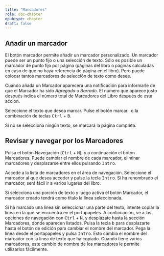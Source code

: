 ```yaml
---
title: "Marcadores"
role: doc-chapter
epubtype: chapter
draft: false
---
```


## Añadir un marcador

El botón <span class="ui_button">marcador</span> permite añadir un marcador personalizado.
Un <span class="ui_button">marcador</span> puede ser un punto fijo o una selección de texto.
Sólo es posible un marcador de punto fijo por página
(páginas del libro o páginas calculadas en caso de que no haya referencia de página en el libro).
Pero puede colocar tantos marcadores de selección de texto como desee.

Cuando añada un <span class="ui_button">Marcador</span> aparecerá una notificación para informarle de que
el <span class="ui_button">Marcador</span> ha sido *Agregado* o *Borrado*.
El número que aparece justo después indica el número total de <span class="ui_button">Marcadores</span> del Libro
después de esta acción.

Seleccione el texto que desea marcar.
Pulse el botón <span class="ui_button">marcar</span>.
<img src="../../resources/images/icons3/bookmarkSingle-icon.svg" class="icon" role="presentation" alt=""/>
o la combinación de teclas <kbd>Ctrl</kbd> + <kbd>B</kbd>.

Si no se selecciona ningún texto, se marcará la página completa.

## Revisar y navegar por los Marcadores

Pulsa el botón <span class="ui_button">Navegación</span> (<kbd>Ctrl</kbd> + <kbd>N</kbd>), y a continuación
el botón <span class="ui_button">Marcadores</span>. Puede cambiar el nombre de cada marcador, eliminar
marcadores y desplazarse entre ellos pulsando <kbd>Intro</kbd>.

Accede a la lista de marcadores en el área de navegación. Seleccione el marcador
al que desea acceder y pulse la tecla <kbd>Intro</kbd>. Si ha
renombrado el marcador, será fácil ir a varios lugares del libro.


Si selecciona una porción de texto y luego activa el botón <span class="ui_button">Marcador</span>,
el marcador creado tendrá como título la línea seleccionada.

Si ha marcado una línea sin seleccionar una parte del texto, intente copiar
la línea en la que se encuentra en el portapapeles.
A continuación, ve a las opciones de navegación con <kbd>Ctrl</kbd> + <kbd>N</kbd>,
y desplázate hasta la sección Marcadores, donde aparecen listados.
Pulsa la tecla <kbd>b</kbd> para desplazarte hasta el botón de edición para
cambiar el nombre del marcador. Pega la línea desde el portapapeles y pulsa
<kbd>Intro</kbd>. Esto cambia el nombre del marcador con la línea de texto que ha
copiado. Cuando tiene varios marcadores, este cambio de nombre de los marcadores le 
permite utilizarlos fácilmente.
